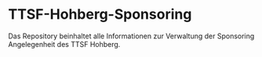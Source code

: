 # TTSF-Hohberg-Sponsoring
Das Repository beinhaltet alle Informationen zur Verwaltung der Sponsoring Angelegenheit des TTSF Hohberg.
